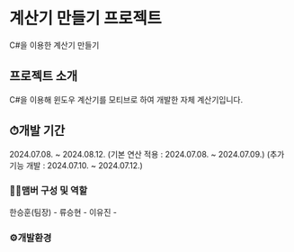 # 계산기 만들기 프로젝트
C#을 이용한 계산기 만들기

## 프로젝트 소개
C#을 이용해 윈도우 계산기를 모티브로 하여 개발한 자체 계산기입니다.

## ⏱개발 기간
2024.07.08. ~ 2024.08.12.
(기본 연산 적용 : 2024.07.08. ~ 2024.07.09.)
(추가 기능 개발 : 2024.07.10. ~ 2024.07.12.)

### 🙋‍♂️맴버 구성 및 역할
한승훈(팀장) - 
류승현 - 
이유진 - 

### ⚙개발환경
  
